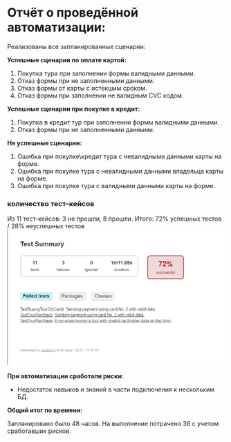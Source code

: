 # Отчёт о проведённой автоматизации:

Реализованы все запланированные сценарии:

**Успешные сценарии по оплате картой:**

1. Покупка тура при заполнении формы валидными данными.
2. Отказ формы при не заполненными данными.
3. Отказ формы от карты с истекшим сроком.
4. Отказ формы при заполнении не валидным CVC кодом. 

**Успешные сценарии при покупке в кредит:**

1. Покупка в кредит тур при заполнении формы валидными данными.
2. Отказ формы при не заполненными данными.


**Не успешные сценарии:**
1. Ошибка при покупке\кредит тура с невалидными данными карты на форме.
2. Ошибка при покупке тура с невалидными данными владельца карты на форме.
3. Ошибка при покупке тура с валидными данными карты на форме.


### количество тест-кейсов
Из 11 тест-кейсов: 3 не прошли, 8 прошли.
Итого: 72% успешных тестов / 28% неуспешных тестов
![img.png](img.png)

**При автоматизации сработали риски:**

* Недостаток навыков и знаний в части подключения к нескольким БД.

**Общий итог по времени:**

Запланировано было 48 часов. На выполнение потрачено 36 с учетом сработавших рисков. 